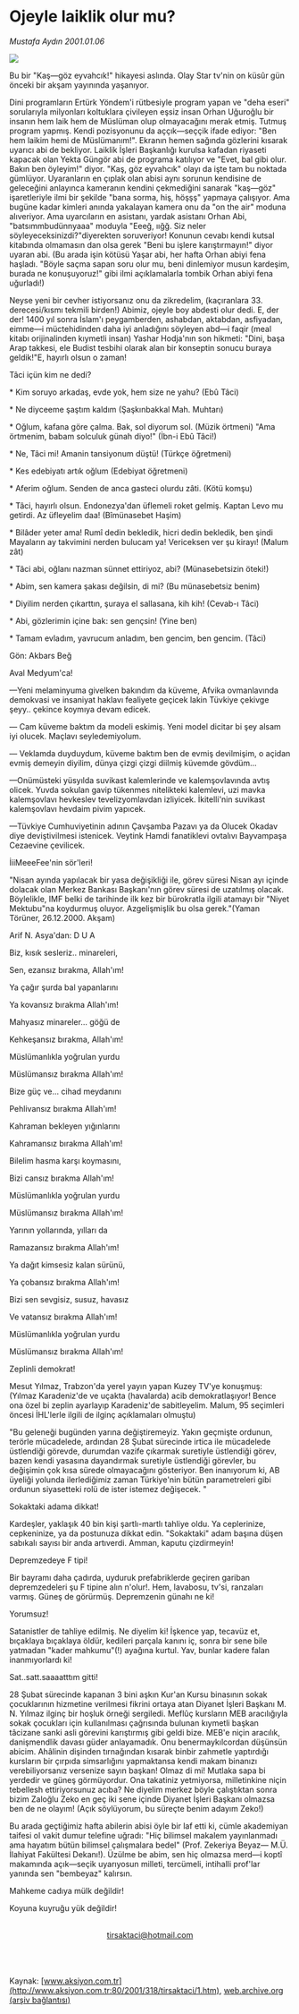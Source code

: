 # Ojeyle laiklik olur mu?

*Mustafa Aydın 2001.01.06*

<div>
 <img border="0" src="/web/20011227205308im_/http://www.aksiyon.com.tr/yazar/tirsaktaci.jpg"/>
 <p class="spot">
  Bu bir "Kaş—göz eyvahcık!" hikayesi aslında. Olay Star tv'nin on küsûr gün önceki bir akşam yayınında yaşanıyor.
 </p>
 <p class="metin">
 </p>
 <p class="metin">
  Dini programların Ertürk Yöndem'i rütbesiyle program yapan ve "deha eseri" sorularıyla milyonları koltuklara çivileyen eşsiz insan Orhan Uğuroğlu bir insanın hem laik hem de Müslüman olup olmayacağını merak etmiş. Tutmuş program yapmış. Kendi pozisyonunu da aççık—seççik ifade ediyor: "Ben hem laikim hemi de Müslümanım!". Ekranın hemen sağında gözlerini kısarak uyarıcı abi de bekliyor. Laiklik İşleri Başkanlığı kurulsa kafadan riyaseti kapacak olan Yekta Güngör abi de programa katılıyor ve "Evet, bal gibi olur. Bakın ben öyleyim!" diyor. "Kaş, göz eyvahcık" olayı da işte tam bu noktada gümlüyor. Uyaranların en çıplak olan abisi aynı sorunun kendisine de geleceğini anlayınca kameranın kendini çekmediğini sanarak "kaş—göz" işaretleriyle ilmi bir şekilde "bana sorma, hiş, höşşş" yapmaya çalışıyor. Ama bugüne kadar kimleri anında yakalayan kamera onu da "on the air" moduna alıveriyor. Ama uyarcıların en asistanı, yardak asistanı Orhan Abi, "batsımmbudünnyaaa" moduyla "Eeeğ, ıığğ. Siz neler söyleyeceksinizdi?"diyerekten soruveriyor! Konunun cevabı kendi kutsal kitabında olmamasın dan olsa gerek "Beni bu işlere karıştırmayın!" diyor uyaran abi. (Bu arada işin kötüsü Yaşar abi, her hafta Orhan abiyi fena haşladı. "Böyle saçma sapan soru olur mu, beni dinlemiyor musun kardeşim, burada ne konuşuyoruz!" gibi ilmi açıklamalarla tombik Orhan abiyi fena uğurladı!)
 </p>
 <p class="metin">
  Neyse yeni bir cevher istiyorsanız onu da zikredelim, (kaçıranlara 33. derecesi/kısmı tekmili birden!) Abimiz, ojeyle boy abdesti olur dedi. E, der der! 1400 yıl sonra İslam'ı peygamberden, ashabdan, aktabdan, asfiyadan, eimme—i müctehidinden daha iyi anladığını söyleyen abd—i faqir (meal kitabı orijinalinden kıymetli insan) Yashar Hodja'nın son hikmeti: "Dini, başa Arap takkesi, ele Budist tesbihi olarak alan bir konseptin sonucu buraya geldik!"E, hayırlı olsun o zaman!
 </p>
 <p class="metin">
 </p>
 <p class="arabaslik">
  Tâci içün kim ne dedi?
 </p>
 <p class="metin">
  * Kim soruyo arkadaş, evde yok, hem size ne yahu? (Ebû Tâci)
 </p>
 <p class="metin">
  * Ne diyceeme şaştım kaldım (Şaşkınbakkal Mah. Muhtarı)
 </p>
 <p class="metin">
  * Oğlum, kafana göre çalma. Bak, sol diyorum sol. (Müzik örtmeni) "Ama örtmenim, babam solculuk günah diyo!" (İbn-i Ebû Tâci!)
 </p>
 <p class="metin">
  * Ne, Tâci mi! Amanin tansiyonum düştü! (Türkçe öğretmeni)
 </p>
 <p class="metin">
  * Kes edebiyatı artık oğlum (Edebiyat öğretmeni)
 </p>
 <p class="metin">
  * Aferim oğlum. Senden de anca gasteci olurdu zâti. (Kötü komşu)
 </p>
 <p class="metin">
  * Tâci, hayırlı olsun. Endonezya'dan üflemeli roket gelmiş. Kaptan Levo mu getirdi. Az üfleyelim daa! (Bîmünasebet Haşim)
 </p>
 <p class="metin">
  * Bilâder yeter ama! Rumî dedin bekledik, hicri dedin bekledik, ben şindi Mayaların ay takvimini nerden bulucam ya! Vericeksen ver şu kirayı! (Malum zât)
 </p>
 <p class="metin">
  * Tâci abi, oğlanı nazman sünnet ettiriyoz, abi? (Münasebetsizin öteki!)
 </p>
 <p class="metin">
  * Abim, sen kamera şakası değilsin, di mi? (Bu münasebetsiz benim)
 </p>
 <p class="metin">
  * Diyilim nerden çıkarttın, şuraya el sallasana, kih kih! (Cevab-ı Tâci)
 </p>
 <p class="metin">
  * Abi, gözlerimin içine bak: sen gençsin! (Yine ben)
 </p>
 <p class="metin">
  * Tamam evladım, yavrucum anladım, ben gencim, ben gencim. (Tâci)
 </p>
 <p class="metin">
  Gön: Akbars Beğ
 </p>
 <p class="metin">
 </p>
 <p class="arabaslik">
  Aval Medyum'ca!
 </p>
 <p class="metin">
  —Yeni melaminyuma givelken bakındım da küveme, Afvika ovmanlavında demokvasi ve insaniyat haklavı fealiyete geçicek lakin Tüvkiye çekivge şeyy.. çekince koymıya devam edicek.
 </p>
 <p class="metin">
  — Cam küveme baktım da modeli eskimiş. Yeni model dicitar bi şey alsam iyi olucek. Maçlavı seyledemiyolum.
 </p>
 <p class="metin">
  — Veklamda duyduydum, küveme baktım ben de evmiş devilmişim, o açidan evmiş demeyin diyilim, dünya çizgi çizgi diilmiş küvemde gövdüm...
 </p>
 <p class="metin">
  —Onümüsteki yüsyılda suvikast kalemlerinde ve kalemşovlavında avtış olicek. Yuvda sokulan gavip tükenmes nitelikteki kalemlevi, uzi mavka kalemşovlavı hevkeslev tevelizyomlavdan izliyicek. İkitelli'nin suvikast kalemşovlavı hevdaim pivim yapıcek.
 </p>
 <p class="metin">
  —Tüvkiye Cumhuviyetinin adının Çavşamba Pazavı ya da Olucek Okadav diye deviştivilmesi istenicek. Veytink Hamdi fanatiklevi ovtalıvı Bayvampaşa Cezaevine çevilicek.
 </p>
 <p class="metin">
 </p>
 <p class="metin">
 </p>
 <p class="arabaslik">
  İiiMeeeFee'nin sör'leri!
 </p>
 <p class="metin">
  "Nisan ayında yapılacak bir yasa değişikliği ile, görev süresi Nisan ayı içinde dolacak olan Merkez Bankası Başkanı'nın görev süresi de uzatılmış olacak. Böylelikle, IMF belki de tarihinde ilk kez bir bürokratla ilgili atamayı bir "Niyet Mektubu"na koydurmuş oluyor. Azgelişmişlik bu olsa gerek."(Yaman Törüner, 26.12.2000. Akşam)
 </p>
 <p class="metin">
 </p>
 <p class="metin">
 </p>
 <p class="arabaslik">
  Arif N. Asya'dan: D U A
 </p>
 <p class="metin">
  Biz, kısık sesleriz.. minareleri,
 </p>
 <p class="metin">
  Sen, ezansız bırakma, Allah'ım!
 </p>
 <p class="metin">
  Ya çağır şurda bal yapanlarını
 </p>
 <p class="metin">
  Ya kovansız bırakma Allah'ım!
 </p>
 <p class="metin">
  Mahyasız minareler... göğü de
 </p>
 <p class="metin">
  Kehkeşansız bırakma, Allah'ım!
 </p>
 <p class="metin">
  Müslümanlıkla yoğrulan yurdu
 </p>
 <p class="metin">
  Müslümansız bırakma Allah'ım!
 </p>
 <p class="metin">
  Bize güç ve... cihad meydanını
 </p>
 <p class="metin">
  Pehlivansız bırakma Allah'ım!
 </p>
 <p class="metin">
  Kahraman bekleyen yığınlarını
 </p>
 <p class="metin">
  Kahramansız bırakma Allah'ım!
 </p>
 <p class="metin">
  Bilelim hasma karşı koymasını,
 </p>
 <p class="metin">
  Bizi cansız bırakma Allah'ım!
 </p>
 <p class="metin">
  Müslümanlıkla yoğrulan yurdu
 </p>
 <p class="metin">
  Müslümansız bırakma Allah'ım!
 </p>
 <p class="metin">
  Yarının yollarında, yılları da
 </p>
 <p class="metin">
  Ramazansız bırakma Allah'ım!
 </p>
 <p class="metin">
  Ya dağıt kimsesiz kalan sürünü,
 </p>
 <p class="metin">
  Ya çobansız bırakma Allah'ım!
 </p>
 <p class="metin">
  Bizi sen sevgisiz, susuz, havasız
 </p>
 <p class="metin">
  Ve vatansız bırakma Allah'ım!
 </p>
 <p class="metin">
  Müslümanlıkla yoğrulan yurdu
 </p>
 <p class="metin">
  Müslümansız bırakma Allah'ım!
 </p>
 <p class="metin">
 </p>
 <p class="metin">
 </p>
 <p class="arabaslik">
  Zeplinli demokrat!
 </p>
 <p class="metin">
  Mesut Yılmaz, Trabzon'da yerel yayın yapan Kuzey TV'ye konuşmuş: (Yılmaz Karadeniz'de ve uçakta (havalarda) acib demokratlaşıyor! Bence ona özel bi zeplin ayarlayıp Karadeniz'de sabitleyelim. Malum, 95 seçimleri öncesi İHL'lerle ilgili de ilginç açıklamaları olmuştu)
 </p>
 <p class="metin">
  "Bu geleneği bugünden yarına değiştiremeyiz. Yakın geçmişte ordunun, terörle mücadelede, ardından 28 Şubat sürecinde irtica ile mücadelede üstlendiği görevde, durumdan vazife çıkarmak suretiyle üstlendiği görev, bazen kendi yasasına dayandırmak suretiyle üstlendiği görevler, bu değişimin çok kısa sürede olmayacağını gösteriyor. Ben inanıyorum ki, AB üyeliği yolunda ilerlediğimiz zaman Türkiye'nin bütün parametreleri gibi ordunun siyasetteki rolü de ister istemez değişecek. "
 </p>
 <p class="metin">
 </p>
 <p class="metin">
 </p>
 <p class="arabaslik">
  Sokaktaki adama dikkat!
 </p>
 <p class="metin">
  Kardeşler, yaklaşık 40 bin kişi şartlı-martlı tahliye oldu. Ya ceplerinize, cepkeninize, ya da postunuza dikkat edin. "Sokaktaki" adam başına düşen sabıkalı sayısı bir anda artıverdi. Amman, kaputu çizdirmeyin!
 </p>
 <p class="metin">
 </p>
 <p class="metin">
 </p>
 <p class="arabaslik">
  Depremzedeye F tipi!
 </p>
 <p class="metin">
  Bir bayramı daha çadırda, uyduruk prefabriklerde geçiren gariban depremzedeleri şu F tipine alın n'olur!. Hem, lavabosu, tv'si, ranzaları varmış. Güneş de görürmüş. Depremzenin günahı ne ki!
 </p>
 <p class="metin">
 </p>
 <p class="metin">
 </p>
 <p class="arabaslik">
  Yorumsuz!
 </p>
 <p class="metin">
  Satanistler de tahliye edilmiş. Ne diyelim ki! İşkence yap, tecavüz et, bıçaklaya bıçaklaya öldür, kedileri parçala kanını iç, sonra bir sene bile yatmadan "kader mahkumu"(!) ayağına kurtul. Yav, bunlar kadere falan inanmıyorlardı ki!
 </p>
 <p class="metin">
 </p>
 <p class="metin">
 </p>
 <p class="arabaslik">
  Sat..satt.saaaatttım gitti!
 </p>
 <p class="metin">
  28 Şubat sürecinde kapanan 3 bini aşkın Kur'an Kursu binasının sokak çocuklarının hizmetine verilmesi fikrini ortaya atan Diyanet İşleri Başkanı M. N. Yılmaz ilginç bir hoşluk örneği sergiledi. Meflûç kursların MEB aracılığıyla sokak çocukları için kullanılması çağrısında bulunan kıymetli başkan tâcizane sanki asli görevini karıştırmış gibi geldi bize. MEB'e niçin aracılık, danişmendlik davası güder anlayamadık. Onu benermaykılcordan düşünsün abicim. Ahâlinin dişinden tırnağından kısarak binbir zahmetle yaptırdığı kursların bir çırpıda simsarlığını yapmaktansa kendi makam binanızı verebiliyorsanız versenize sayın başkan! Olmaz di mi! Mutlaka sapa bi yerdedir ve güneş görmüyordur. Ona takatiniz yetmiyorsa, milletinkine niçin tebellesh ettiriyorsunuz acıba? Ne diyelim merkez böyle çalıştıktan sonra bizim Zaloğlu Zeko en geç iki sene içinde Diyanet İşleri Başkanı olmazsa ben de ne olayım! (Açık söylüyorum, bu süreçte benim adayım Zeko!)
 </p>
 <p class="metin">
  Bu arada geçtiğimiz hafta abilerin abisi öyle bir laf etti ki, cümle akademiyan taifesi ol vakit dumur telefine uğradı: "Hiç bilimsel makalem yayınlanmadı ama hayatım bütün bilimsel çalışmalara bedel" (Prof. Zekeriya Beyaz— M.Ü. İlahiyat Fakültesi Dekanı!). Üzülme be abim, sen hiç olmazsa merd—i koptî makamında açık—seçik uyarıyosun milleti, tercümeli, intihalli prof'lar yanında sen "bembeyaz" kalırsın.
 </p>
 <p class="metin">
 </p>
 <p class="metin">
 </p>
 <p class="arabaslik">
  Mahkeme cadıya mülk değildir!
 </p>
 <p class="arabaslik">
  Koyuna kuyruğu yük değildir!
 </p>
 <br/>
 <center>
  <a class="anaorta" href="http://web.archive.org/web/20011227205308/mailto:tirsaktaci@hotmail.com">
   tirsaktaci@hotmail.com
  </a>
 </center>
 <br/>
 <br/>
 <br/>
</div>

Kaynak: [www.aksiyon.com.tr](http://www.aksiyon.com.tr:80/2001/318/tirsaktaci/1.htm), [web.archive.org (arşiv bağlantısı)](http://web.archive.org/web/20011227205308/http://www.aksiyon.com.tr:80/2001/318/tirsaktaci/1.htm)
